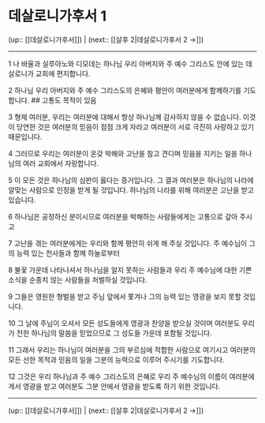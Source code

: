 # 데살로니가후서 1

(up:: [[데살로니가후서]]) | (next:: [[살후 2|데살로니가후서 2 →]])

***




1 
나 바울과 실루아노와 디모데는 하나님 우리 아버지와 주 예수 그리스도 안에 있는 데살로니가 교회에 편지합니다. 



2 
하나님 우리 아버지와 주 예수 그리스도의 은혜와 평안이 여러분에게 함께하기를 기도합니다. ## 고통도 목적이 있음 



3 
형제 여러분, 우리는 여러분에 대해서 항상 하나님께 감사하지 않을 수 없습니다. 이것이 당연한 것은 여러분의 믿음이 점점 크게 자라고 여러분이 서로 극진히 사랑하고 있기 때문입니다. 



4 
그러므로 우리는 여러분이 온갖 박해와 고난을 참고 견디며 믿음을 지키는 일을 하나님의 여러 교회에서 자랑합니다. 



5 
이 모든 것은 하나님의 심판이 옳다는 증거입니다. 그 결과 여러분은 하나님의 나라에 알맞는 사람으로 인정을 받게 될 것입니다. 하나님의 나라를 위해 여러분은 고난을 받고 있습니다. 



6 
하나님은 공정하신 분이시므로 여러분을 박해하는 사람들에게는 고통으로 갚아 주시고 



7 
고난을 겪는 여러분에게는 우리와 함께 평안히 쉬게 해 주실 것입니다. 주 예수님이 그의 능력 있는 천사들과 함께 하늘로부터 



8 
불꽃 가운데 나타나셔서 하나님을 알지 못하는 사람들과 우리 주 예수님에 대한 기쁜 소식을 순종치 않는 사람들을 처벌하실 것입니다. 



9 
그들은 영원한 형벌을 받고 주님 앞에서 쫓겨나 그의 능력 있는 영광을 보지 못할 것입니다. 



10 
그 날에 주님이 오셔서 모든 성도들에게 영광과 찬양을 받으실 것이며 여러분도 우리가 전한 하나님의 말씀을 믿었으므로 그 성도들 가운데 포함될 것입니다. 



11 
그래서 우리는 하나님이 여러분을 그의 부르심에 적합한 사람으로 여기시고 여러분의 모든 선한 목적과 믿음의 일을 그분의 능력으로 이루어 주시기를 기도합니다. 



12 
그것은 우리 하나님과 주 예수 그리스도의 은혜로 우리 주 예수님의 이름이 여러분에게서 영광을 받고 여러분도 그분 안에서 영광을 받도록 하기 위한 것입니다.

***

(up:: [[데살로니가후서]]) | (next:: [[살후 2|데살로니가후서 2 →]])
